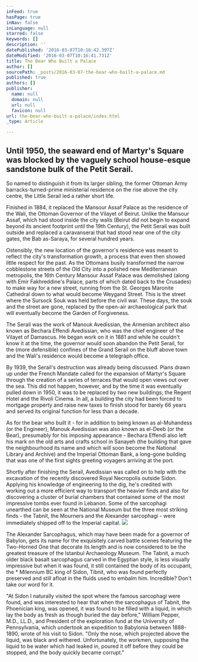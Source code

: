 ```yaml
---
inFeed: true
hasPage: true
inNav: false
inLanguage: null
starred: false
keywords: []
description: ''
datePublished: '2016-03-07T10:16:42.397Z'
dateModified: '2016-03-07T10:16:41.731Z'
title: The Bear Who Built a Palace
author: []
sourcePath: _posts/2016-03-07-the-bear-who-built-a-palace.md
published: true
authors: []
publisher:
  name: null
  domain: null
  url: null
  favicon: null
url: the-bear-who-built-a-palace/index.html
_type: Article

---
```

## Until 1950, the seaward end of Martyr's Square was blocked by the vaguely school house-esque sandstone bulk of the Petit Serail. 

So named to distinguish it from its larger sibling, the former Ottoman Army barracks-turned-prime ministerial residence on the rise above the city centre, the Little Serail led a rather short life.

Finished in 1884, it replaced the Mansour Assaf Palace as the residence of the Wali, the Ottoman Governor of the Vilayet of Beirut. Unlike the Mansour Assaf, which had stood inside the city walls (Beirut did not begin to expand beyond its ancient footprint until the 19th Century), the Petit Serail was built outside and replaced a caravanserai that had stood near one of the city gates, the Bab as-Saraya, for several hundred years.

Ostensibly, the new location of the governor's residence was meant to reflect the city's transformation growth, a process that even then showed little respect for the past. As the Ottomans busily transformed the narrow cobblestone streets of the Old City into a polished new Mediterranean metropolis, the 16th Century Mansour Assaf Palace was demolished (along with Emir Fakhreddine's Palace, parts of which dated back to the Crusades) to make way for a new street, running from the St. Georges Maronite Cathedral down to what would become Weygand Street. This is the street where the Sursock Souk was held before the civil war. These days, the souk and the street are gone, replaced by the open-air archaeological park that will eventually become the Garden of Forgiveness.

The Serail was the work of Manouk Avedissian, the Armenian architect also known as Bechara Effendi Avedissian, who was the chief engineer of the Vilayet of Damascus. He began work on it in 1881 and while he couldn't know it at the time, the governor would soon abandon the Petit Serail, for the (more defensible) confines of the Grand Serail on the bluff above town and the Wali's residence would become a telegraph office.

By 1939, the Serail's destruction was already being discussed. Plans drawn up under the French Mandate called for the expansion of Martyr's Square through the creation of a series of terraces that would open views out over the sea. This did not happen, however, and by the time it was eventually pulled down in 1950, it was to be replaced by two new buildings; the Regent Hotel and the Rivoli Cinema. In all, a building the city had been forced to mortgage property and raise new taxes to finish stood for barely 66 years and served its original function for less than a decade.

As for the bear who built it - for in addition to being known as al-Muhandess (or the Engineer), Manouk Avedissian was also known as el-Deeb (or the Bear), presumably for his imposing appearance - Bechara Effendi also left his mark on the old arts and crafts school in Sanayeh (the building that gave the neighbourhood its name and which will soon become the National Library and Archive) and the Imperial Ottoman Bank, a long-gone building that was one of the first sights greeting voyagers arriving at the port.

Shortly after finishing the Serail, Avedissian was called on to help with the excavation of the recently discovered Royal Necropolis outside Sidon. Applying his knowledge of engineering to the dig, he's credited with working out a more efficient way to transport the heavier finds and also for discovering a cluster of burial chambers that contained some of the most impressive tombs ever found in Lebanon. Some of the sarcophagi unearthed can be seen at the National Museum but the three most striking finds - the Tabnit, the Mourners and the Alexander sarcophagi - were immediately shipped off to the Imperial capital.
![](https://the-grid-user-content.s3-us-west-2.amazonaws.com/70bbd8ce-6653-4d94-bd69-7d2c7fc33058.jpg)

The Alexander Sarcophagus, which may have been made for a governor of Babylon, gets its name for the exquisitely carved battle scenes featuring the Two-Horned One that decorate its length and is now considered to be the greatest treasure of the Istanbul Archaeology Museum. The Tabnit, a much older black basalt sarcophagus carved in the Egyptian style, is less visually impressive but when it was found, it still contained the body of its occupant, the \* Milennium BC king of Sidon, Tibnit, who was found perfectly preserved and still afloat in the fluids used to embalm him. Incredible? Don't take our word for it.

"At Sidon I naturally visited the spot where the famous sarcophagi were found, and was interested to hear that when the sarcophagus of Tabnit, the Phoenician king, was opened, it was found to be filled with a liquid, in which lay the body as fresh as though buried the day before," William Pepper, M.D., LL.D., and President of the exploration fund at the University of Pennsylvania, which undertook an expedition to Babylonia between 1888-1890, wrote of his visit to Sidon. "Only the nose, which projected above the liquid, was black and withered. Unfortunately, the workmen, supposing the liquid to be water which had leaked in, poured it off before they could be stopped, and the body quickly became corrupt."